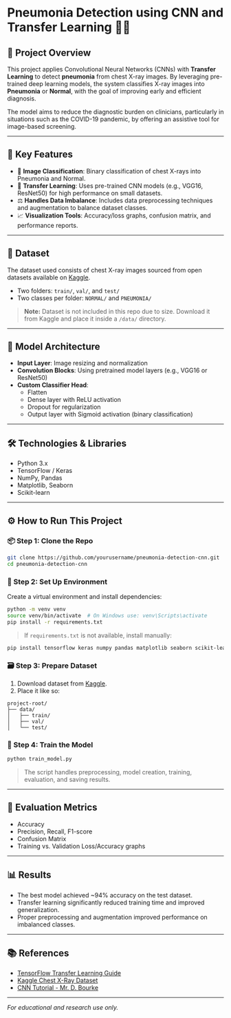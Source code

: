 # Pneumonia Detection using CNN and Transfer Learning 🧠🩻

## 📌 Project Overview

This project applies Convolutional Neural Networks (CNNs) with **Transfer Learning** to detect **pneumonia** from chest X-ray images. By leveraging pre-trained deep learning models, the system classifies X-ray images into **Pneumonia** or **Normal**, with the goal of improving early and efficient diagnosis.

The model aims to reduce the diagnostic burden on clinicians, particularly in situations such as the COVID-19 pandemic, by offering an assistive tool for image-based screening.

---

## 🚀 Key Features

- 📸 **Image Classification**: Binary classification of chest X-rays into Pneumonia and Normal.
- 🔁 **Transfer Learning**: Uses pre-trained CNN models (e.g., VGG16, ResNet50) for high performance on small datasets.
- ⚖️ **Handles Data Imbalance**: Includes data preprocessing techniques and augmentation to balance dataset classes.
- 📈 **Visualization Tools**: Accuracy/loss graphs, confusion matrix, and performance reports.

---

## 📂 Dataset

The dataset used consists of chest X-ray images sourced from open datasets available on [Kaggle](https://www.kaggle.com/paultimothymooney/chest-xray-pneumonia).

- Two folders: `train/`, `val/`, and `test/`
- Two classes per folder: `NORMAL/` and `PNEUMONIA/`

> **Note:** Dataset is not included in this repo due to size. Download it from Kaggle and place it inside a `/data/` directory.

---

## 🧠 Model Architecture

- **Input Layer**: Image resizing and normalization
- **Convolution Blocks**: Using pretrained model layers (e.g., VGG16 or ResNet50)
- **Custom Classifier Head**:
  - Flatten
  - Dense layer with ReLU activation
  - Dropout for regularization
  - Output layer with Sigmoid activation (binary classification)

---

## 🛠️ Technologies & Libraries

- Python 3.x
- TensorFlow / Keras
- NumPy, Pandas
- Matplotlib, Seaborn
- Scikit-learn

---

## ⚙️ How to Run This Project

### 📦 Step 1: Clone the Repo

```bash
git clone https://github.com/yourusername/pneumonia-detection-cnn.git
cd pneumonia-detection-cnn
````

### 🧱 Step 2: Set Up Environment

Create a virtual environment and install dependencies:

```bash
python -m venv venv
source venv/bin/activate  # On Windows use: venv\Scripts\activate
pip install -r requirements.txt
```

> If `requirements.txt` is not available, install manually:

```bash
pip install tensorflow keras numpy pandas matplotlib seaborn scikit-learn
```

### 🗃️ Step 3: Prepare Dataset

1. Download dataset from [Kaggle](https://www.kaggle.com/paultimothymooney/chest-xray-pneumonia).
2. Place it like so:

```
project-root/
├── data/
│   ├── train/
│   ├── val/
│   └── test/
```

### 🚀 Step 4: Train the Model

```bash
python train_model.py
```

> The script handles preprocessing, model creation, training, evaluation, and saving results.

---

## 🧪 Evaluation Metrics

* Accuracy
* Precision, Recall, F1-score
* Confusion Matrix
* Training vs. Validation Loss/Accuracy graphs

---

## 📊 Results

* The best model achieved \~94% accuracy on the test dataset.
* Transfer learning significantly reduced training time and improved generalization.
* Proper preprocessing and augmentation improved performance on imbalanced classes.

---

## 📚 References

* [TensorFlow Transfer Learning Guide](https://www.tensorflow.org/guide/keras/transfer_learning)
* [Kaggle Chest X-Ray Dataset](https://www.kaggle.com/paultimothymooney/chest-xray-pneumonia)
* [CNN Tutorial - Mr. D. Bourke](https://github.com/mrdbourke/tensorflow-deep-learning)

---

*For educational and research use only.*
